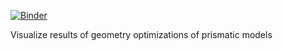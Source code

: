 [![Binder](https://mybinder.org/badge_logo.svg)](https://mybinder.org/v2/gh/mbercx/jupyter/tree/master/batteries/prismatic/master)

Visualize results of geometry optimizations of prismatic models

